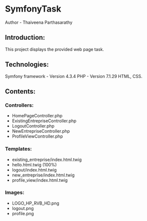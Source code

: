 # SymfonyTask

Author - Thaiveena Parthasarathy

## Introduction:
  This project displays the provided web page task.
  
## Technologies:

Symfony framework - Version 4.3.4
PHP - Version 7.1.29
HTML, CSS.

## Contents:

### Controllers:
* HomePageController.php
* ExistingEntrepriseController.php
* LogoutController.php
* NewEntrepriseController.php
* ProfileViewController.php

### Templates:
* existing_entreprise/index.html.twig
* hello.html.twig (100%)
* logout/index.html.twig
* new_entreprise/index.html.twig
* profile_view/index.html.twig

### Images:
* LOGO_HP_RVB_HD.png
* logout.png
* profile.png





